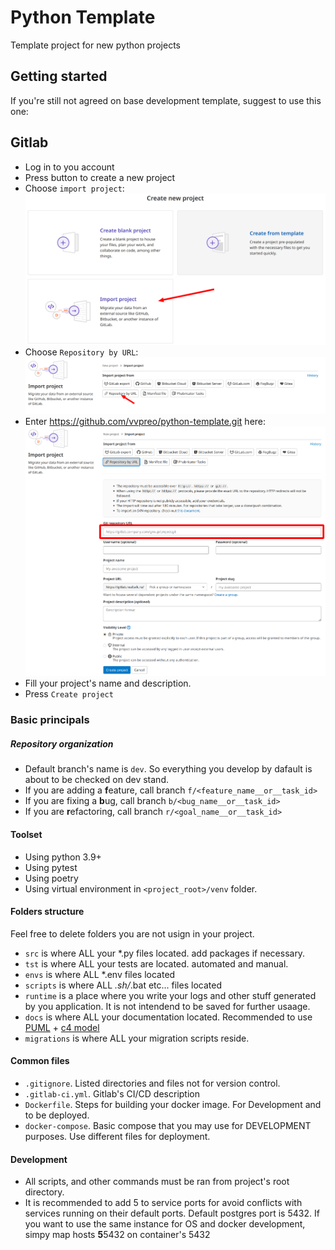 # Python Template

Template project for new python projects

## Getting started

If you're still not agreed on base development template, suggest to use this one:

## Gitlab

- Log in to you account
- Press button to create a new project
- Choose `import project`: ![img_1.png](img_1.png)
- Choose `Repository by URL`: ![img.png](img.png)
- Enter https://github.com/vvpreo/python-template.git here: ![img_2.png](img_2.png)
- Fill your project's name and description.
- Press `Create project`

### Basic principals

##### Repository organization
- Default branch's name is `dev`. So everything you develop by dafault is about to be checked on dev stand.
- If you are adding a **f**eature, call branch `f/<feature_name__or__task_id>`
- If you are fixing a **b**ug, call branch `b/<bug_name__or__task_id>`
- If you are **r**efactoring, call branch `r/<goal_name__or__task_id>`

#### Toolset
- Using python 3.9+
- Using pytest
- Using poetry
- Using virtual environment in `<project_root>/venv` folder.

#### Folders structure
Feel free to delete folders you are not usign in your project.
- `src` is where ALL your *.py files located. add packages if necessary.
- `tst` is where ALL your tests are located. automated and manual.
- `envs` is where ALL *.env files located
- `scripts` is where ALL *.sh/*.bat etc... files located
- `runtime` is a place where you write your logs and other stuff generated by you application. It is not intendend to be saved for further usaage.
- `docs` is where ALL your documentation located. Recommended to use [PUML](https://crashedmind.github.io/PlantUMLHitchhikersGuide/index.html) + [c4 model](https://c4model.com/)
- `migrations` is where ALL your migration scripts reside.

#### Common files
- `.gitignore`. Listed directories and files not for version control.
- `.gitlab-ci.yml`. Gitlab's CI/CD description
- `Dockerfile`. Steps for building your docker image. For Development and to be deployed.
- `docker-compose`. Basic compose that you may use for DEVELOPMENT purposes. Use different files for deployment.

#### Development
- All scripts, and other commands must be ran from project's root directory.
- It is recommended to add 5 to service ports for avoid conflicts with services running on their default ports. Default postgres port is 5432. If you want to use the same instance for OS and docker development, simpy map hosts **5**5432 on container's 5432
